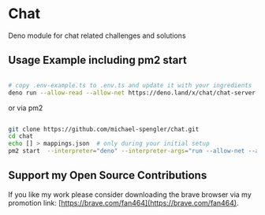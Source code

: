 # Chat

Deno module for chat related challenges and solutions


## Usage Example including pm2 start

```sh

# copy .env-example.ts to .env.ts and update it with your ingredients  
deno run --allow-read --allow-net https://deno.land/x/chat/chat-server.ts

```

or via pm2 

```sh

git clone https://github.com/michael-spengler/chat.git
cd chat
echo [] > mappings.json  # only during your initial setup
pm2 start  --interpreter="deno" --interpreter-args="run --allow-net --allow-read --allow-write" chat-server.ts

```


## Support my Open Source Contributions  

If you like my work please consider downloading the brave browser via my promotion link: [https://brave.com/fan464](https://brave.com/fan464).  

![![](https://brave.com/fan464/)](https://brave.com/wp-content/uploads/2019/01/logotype-full-color.svg)

